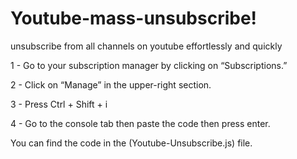 # Youtube-mass-unsubscribe!
unsubscribe from all channels on youtube effortlessly and quickly

1 - Go to your subscription manager by clicking on “Subscriptions.”

2 - Click on “Manage” in the upper-right section.

3 - Press Ctrl + Shift + i 

4 - Go to the console tab then paste the code then press enter.

You can find the code in the (Youtube-Unsubscribe.js) file.
